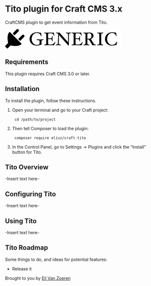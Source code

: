 # Tito plugin for Craft CMS 3.x

CraftCMS plugin to get event information from Tito.

![Screenshot](resources/img/plugin-logo.png)

## Requirements

This plugin requires Craft CMS 3.0 or later.

## Installation

To install the plugin, follow these instructions.

1. Open your terminal and go to your Craft project:

        cd /path/to/project

2. Then tell Composer to load the plugin:

        composer require elivz/craft-tito

3. In the Control Panel, go to Settings → Plugins and click the “Install” button for Tito.

## Tito Overview

-Insert text here-

## Configuring Tito

-Insert text here-

## Using Tito

-Insert text here-

## Tito Roadmap

Some things to do, and ideas for potential features:

* Release it

Brought to you by [Eli Van Zoeren](https://elivz.com)
